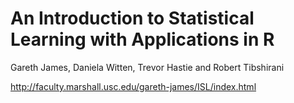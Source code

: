 # An Introduction to Statistical Learning  with Applications in R

Gareth James, Daniela Witten, Trevor Hastie and Robert Tibshirani

http://faculty.marshall.usc.edu/gareth-james/ISL/index.html
